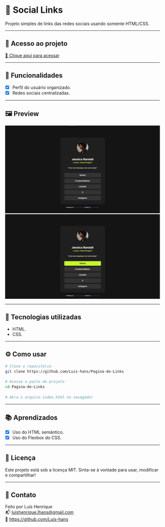 # 📌 Social Links

Projeto simples de links das redes sociais usando somente HTML/CSS.

---

## 🔗 Acesso ao projeto

[🔗 Clique aqui para acessar](https://luis-hans.github.io/Pagina-de-Links/)

---

## 🎯 Funcionalidades

- [x] Perfil do usuário organizado.
- [x] Redes sociais centralizadas.

---

## 🖼️ Preview

![Screenshot do projeto](./images/screenshot.jpg)
![Screenshot do projeto](./images/screenshot0.jpg)

---

## 🚀 Tecnologias utilizadas

- HTML.
- CSS.

---

## ⚙️ Como usar

```bash
# Clone o repositório
git clone https://github.com/Luis-hans/Pagina-de-Links

# Acesse a pasta do projeto
cd Pagina-de-Links

# Abra o arquivo index.html no navegador
```

---

## 📚 Aprendizados

- [x] Uso do HTML semântico.
- [x] Uso do Flexbox do CSS.

---

## 🧾 Licença

Este projeto está sob a licença MIT. Sinta-se à vontade para usar, modificar e compartilhar!

---

## 🤝 Contato

Feito por Luís Henrique  
📬 luishenrique.lhans@gmail.com  
🐙 https://github.com/Luis-hans
